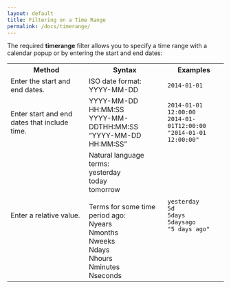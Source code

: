 ```yaml
---
layout: default
title: Filtering on a Time Range
permalink: /docs/timerange/
---
```


The required **timerange** filter allows you to specify a time range with a calendar popup or by entering the start and end dates:
<table>
  <tr>
    <th>Method</th>
    <th>Syntax</th>
    <th>Examples</th>
  </tr>
  <tr>
    <td>Enter the start and end dates.</td>
    <td>ISO date format: YYYY-MM-DD </td>
    <td><code>2014-01-01</code></td>
  </tr>
  <tr>
    <td>Enter start and end dates that include time.</td>
    <td>YYYY-MM-DD HH:MM:SS<br>YYYY-MM-DDTHH:MM:SS<br>“YYYY-MM-DD HH:MM:SS”</td>
    <td><code>2014-01-01 12:00:00</code><br><code>2014-01-01T12:00:00</code><br><code>"2014-01-01 12:00:00"</code></td>
  </tr>
  <tr>
    <td>Enter a relative value.</td>
    <td>Natural language terms: <br>yesterday <br>today <br>tomorrow<br><br>Terms for some time period ago: <br>Nyears <br>Nmonths<br>Nweeks <br>Ndays <br>Nhours <br>Nminutes <br>Nseconds</td>
    <td><code>yesterday</code><br><code>5d</code><br><code>5days</code><br><code>5daysago</code><br><code>"5 days ago"</code></td>
  </tr>
</table>

